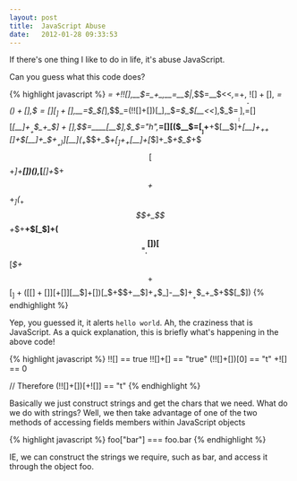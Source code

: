 ```yaml
---
layout: post
title:  JavaScript Abuse
date:   2012-01-28 09:33:53
---
```


If there's one thing I like to do in life, it's abuse JavaScript.

Can you guess what this code does?

{% highlight javascript %}
_= +!![],__$=_+_,__=__$|_,$$=__$<<_,_$=$$+$$,____=![]+[],$_$=({})+[],$$$=[][_]+[],$__=$_$[_],$$_=(!![]+[])[_],_$_=$_$[__<<_],$_$$=____[$$],$=[][____[__]+$__+$$_+_$_] + [],_$$=____[__$],$_$_="h",___=[][($__$=$[__]+$__+$[__$]+____[__]+_$_+$$_+$[_]+$[__]+_$_+$__+$$_)][$__$]($$_+$_$$+_$_+$[_]+$$_+$[__$]+$[_$]+_$_+$_$_+$$$[$$+_]+____[__])(),___[____[_]+_$$+$_$$+$$_+_$_]($_$_+$_$$+_$$+_$$+$__+$[_$]+($$__=___+[])[$$__[_$$+$_$$+$$$[_]+([[]+[]][+[]][$__$]+[])[_$+$$+__$]+_$_+$_$_]-__$]+$__+$$_+_$$+$$$[_$])
{% endhighlight %}

Yep, you guessed it, it alerts `hello world`. Ah, the craziness that is JavaScript.
As a quick explanation, this is briefly what's happening in the above code!

{% highlight javascript %}
!![] == true
!![]+[] == "true"
(!![]+[])[0] == "t"
+![] == 0

// Therefore
(!![]+[])[+![]] == "t"
{% endhighlight %}


Basically we just construct strings and get the chars that we need. What do we do with strings? Well, we then take advantage of one of the two methods of accessing fields members within JavaScript objects

{% highlight javascript %}
foo["bar"] === foo.bar
{% endhighlight %}

IE, we can construct the strings we require, such as bar, and access it through the object foo.
